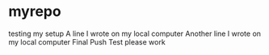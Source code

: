 # myrepo
testing my setup
A line I wrote on my local computer
Another line I wrote on my local computer
Final Push Test please work
